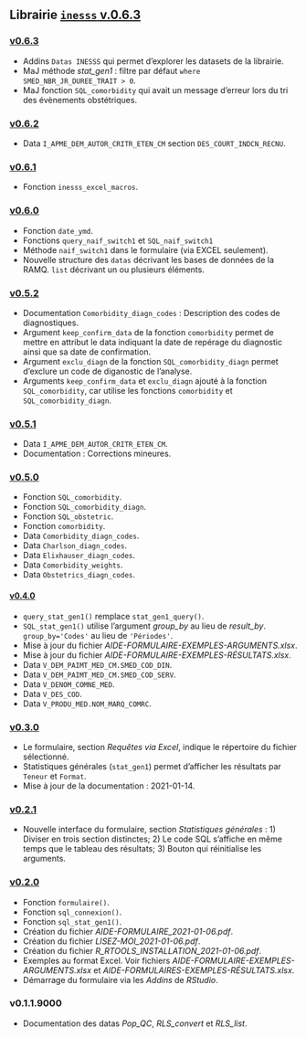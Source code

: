 Librairie [`inesss` v.0.6.3](https://github.com/INESSS-QC/inesss1)
------------------------------------------------------------------

### [v0.6.3](https://github.com/INESSS-QC/inesss1/pull/13)

-   Addins `Datas INESSS` qui permet d’explorer les datasets de la
    librairie.
-   MaJ méthode *stat\_gen1* : filtre par défaut
    `where SMED_NBR_JR_DUREE_TRAIT > 0`.
-   MaJ fonction `SQL_comorbidity` qui avait un message d’erreur lors du
    tri des évènements obstétriques.

### [v0.6.2](https://github.com/INESSS-QC/inesss1/commit/d223ab8038d16db8b7c7949f7289f71b2fa30fb0)

-   Data `I_APME_DEM_AUTOR_CRITR_ETEN_CM` section
    `DES_COURT_INDCN_RECNU`.

### [v0.6.1](https://github.com/INESSS-QC/inesss1/pull/12)

-   Fonction `inesss_excel_macros`.

### [v0.6.0](https://github.com/INESSS-QC/inesss1/pull/11)

-   Fonction `date_ymd`.
-   Fonctions `query_naif_switch1` et `SQL_naif_switch1`
-   Méthode `naif_switch1` dans le formulaire (via EXCEL seulement).
-   Nouvelle structure des `datas` décrivant les bases de données de la
    RAMQ. `list` décrivant un ou plusieurs éléments.

### [v0.5.2](https://github.com/INESSS-QC/inesss1/commit/198d47ddaf7ff50fb956704e857923e3b6c7caf7)

-   Documentation `Comorbidity_diagn_codes` : Description des codes de
    diagnostiques.
-   Argument `keep_confirm_data` de la fonction `comorbidity` permet de
    mettre en attribut le data indiquant la date de repérage du
    diagnostic ainsi que sa date de confirmation.
-   Argument `exclu_diagn` de la fonction `SQL_comorbidity_diagn` permet
    d’exclure un code de diganostic de l’analyse.
-   Arguments `keep_confirm_data` et `exclu_diagn` ajouté à la fonction
    `SQL_comorbidity`, car utilise les fonctions `comorbidity` et
    `SQL_comorbidity_diagn`.

### [v0.5.1](https://github.com/INESSS-QC/inesss1/commit/7a4055b3937c17c67af24723f8aae2938dfed8a1)

-   Data `I_APME_DEM_AUTOR_CRITR_ETEN_CM`.
-   Documentation : Corrections mineures.

### [v0.5.0](https://github.com/INESSS-QC/inesss1/pull/10)

-   Fonction `SQL_comorbidity`.
-   Fonction `SQL_comorbidity_diagn`.
-   Fonction `SQL_obstetric`.
-   Fonction `comorbidity`.
-   Data `Comorbidity_diagn_codes`.
-   Data `Charlson_diagn_codes`.
-   Data `Elixhauser_diagn_codes`.
-   Data `Comorbidity_weights`.
-   Data `Obstetrics_diagn_codes`.

#### [v0.4.0](https://github.com/INESSS-QC/inesss1/pull/7)

-   `query_stat_gen1()` remplace `stat_gen1_query()`.
-   `SQL_stat_gen1()` utilise l’argument *group\_by* au lieu de
    *result\_by*. `group_by='Codes'` au lieu de `'Périodes'`.
-   Mise à jour du fichier *AIDE-FORMULAIRE-EXEMPLES-ARGUMENTS.xlsx*.
-   Mise à jour du fichier *AIDE-FORMULAIRE-EXEMPLES-RÉSULTATS.xlsx*.
-   Data `V_DEM_PAIMT_MED_CM.SMED_COD_DIN`.
-   Data `V_DEM_PAIMT_MED_CM.SMED_COD_SERV`.
-   Data `V_DENOM_COMNE_MED`.
-   Data `V_DES_COD`.
-   Data `V_PRODU_MED.NOM_MARQ_COMRC`.

### [v0.3.0](https://github.com/INESSS-QC/inesss1/pull/6)

-   Le formulaire, section *Requêtes via Excel*, indique le répertoire
    du fichier sélectionné.
-   Statistiques générales (`stat_gen1`) permet d’afficher les résultats
    par `Teneur` et `Format`.
-   Mise à jour de la documentation : 2021-01-14.

### [v0.2.1](https://github.com/INESSS-QC/inesss1/pull/5)

-   Nouvelle interface du formulaire, section *Statistiques générales*
    : 1) Diviser en trois section distinctes; 2) Le code SQL s’affiche
    en même temps que le tableau des résultats; 3) Bouton qui
    réinitialise les arguments.

### [v0.2.0](https://github.com/INESSS-QC/inesss1/pull/4)

-   Fonction `formulaire()`.
-   Fonction `sql_connexion()`.
-   Fonction `sql_stat_gen1()`.
-   Création du fichier *AIDE-FORMULAIRE\_2021-01-06.pdf*.
-   Création du fichier *LISEZ-MOI\_2021-01-06.pdf*.
-   Création du fichier *R\_RTOOLS\_INSTALLATION\_2021-01-06.pdf*.
-   Exemples au format Excel. Voir fichiers
    *AIDE-FORMULAIRE-EXEMPLES-ARGUMENTS.xlsx* et
    *AIDE-FORMULAIRES-EXEMPLES-RÉSULTATS.xlsx*.
-   Démarrage du formulaire via les *Addins* de *RStudio*.

### v0.1.1.9000

-   Documentation des datas *Pop\_QC*, *RLS\_convert* et *RLS\_list*.
